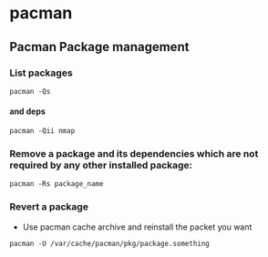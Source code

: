 # pacman

## Pacman Package management

### List packages

`pacman -Qs`

#### and deps

`pacman -Qii nmap`

### Remove a package and its dependencies which are not required by any other installed package:

`pacman -Rs package_name`

### Revert a package

* Use pacman cache archive and reinstall the packet you want

`pacman -U /var/cache/pacman/pkg/package.something`

